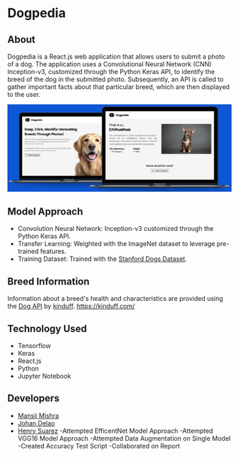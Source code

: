 # Dogpedia

## About

Dogpedia is a React.js web application that allows users to submit a photo of a dog. The application uses a Convolutional Neural Network (CNN) Inception-v3, customized through the Python Keras API, to identify the breed of the dog in the submitted photo. Subsequently, an API is called to gather important facts about that particular breed, which are then displayed to the user.

![Prototype Image](images/Dogpedia_prototype.png)

## Model Approach

- Convolution Neural Network: Inception-v3 customized through the Python Keras API.
- Transfer Learning: Weighted with the ImageNet dataset to leverage pre-trained features.
- Training Dataset: Trained with the [Stanford Dogs Dataset](http://vision.stanford.edu/aditya86/ImageNetDogs/).

## Breed Information

Information about a breed's health and characteristics are provided using the [Dog API](https://dogapi.dog/) by [kinduff](https://kinduff.com/).
https://kinduff.com/
## Technology Used

- Tensorflow
- Keras
- React.js
- Python
- Jupyter Notebook

## Developers

- [Mansij Mishra](https://github.com/MansijMishra)
- [Johan Delao](https://github.com/JohanDelao)
- [Henry Suarez](https://github.com/Henrysua12)
  -Attempted EfficentNet Model Approach
  -Attempted VGG16 Model Approach
  -Attempted Data Augmentation on Single Model
  -Created Accuracy Test Script 
  -Collaborated on Report



